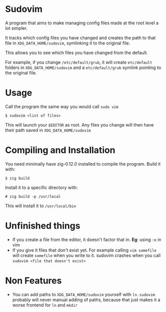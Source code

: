# Sudovim
A program that aims to make managing config files made at the root level
a lot simpler.

It tracks which config files you have changed and creates the path to that file
in `XDG_DATA_HOME/sudovim`, symlinking it to the original file.

This allows you to see which files you have changed from the default.

For example, if you change `/etc/default/grub`, it will create `etc/default`
folders in `XDG_DATA_HOME/sudovim` and a `etc/default/grub` symlink pointing to
the original file.
# Usage
Call the program the same way you would call `sudo vim`
```
$ sudovim <list of files>
```
This will launch your `$EDITOR` as root. Any files you change will then have
their path saved in `XDG_DATA_HOME/sudovim`
# Compiling and Installation
You need minimally have zig-0.12.0 installed to compile the program. Build it
with:
```
$ zig build
```
Install it to a specific directory with:
```
# zig build -p /usr/local
```
This will install it to `/usr/local/bin`
# Unfinished things
* If you create a file from the editor, it doesn't factor that in. **Eg**: using
`:e` in vim
* If you give it files that don't exist yet. For example calling `vim somefile`
will create `somefile` when you write to it. sudovim crashes when you call
`sudovim <file that doesn't exist>`
# Non Features
* You can add paths to `XDG_DATA_HOME/sudovim` yourself with `ln`. `sudovim`
probably will never manual adding of paths, because that just makes it a worse
frontend for `ln` and `mkdir`
